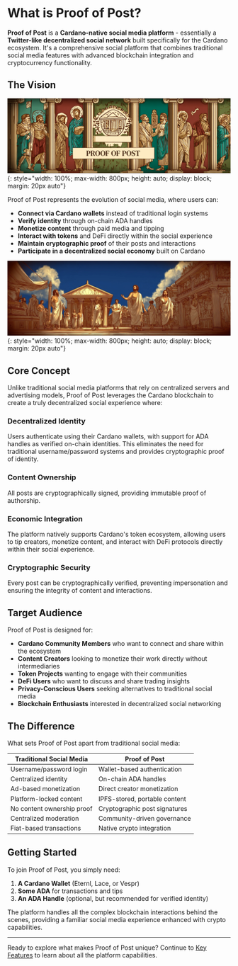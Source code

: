 # What is Proof of Post?

**Proof of Post** is a **Cardano-native social media platform** - essentially a **Twitter-like decentralized social network** built specifically for the Cardano ecosystem. It's a comprehensive social platform that combines traditional social media features with advanced blockchain integration and cryptocurrency functionality.

## The Vision

![Proof of Post Platform](../images/proof-of-post-platform.png){: style="width: 100%; max-width: 800px; height: auto; display: block; margin: 20px auto"}

Proof of Post represents the evolution of social media, where users can:

- **Connect via Cardano wallets** instead of traditional login systems
- **Verify identity** through on-chain ADA handles
- **Monetize content** through paid media and tipping
- **Interact with tokens** and DeFi directly within the social experience
- **Maintain cryptographic proof** of their posts and interactions
- **Participate in a decentralized social economy** built on Cardano

![The Future of Social Media](../images/social-media-future.png){: style="width: 100%; max-width: 800px; height: auto; display: block; margin: 20px auto"}

## Core Concept

Unlike traditional social media platforms that rely on centralized servers and advertising models, Proof of Post leverages the Cardano blockchain to create a truly decentralized social experience where:

### Decentralized Identity
Users authenticate using their Cardano wallets, with support for ADA handles as verified on-chain identities. This eliminates the need for traditional username/password systems and provides cryptographic proof of identity.

### Content Ownership
All posts are cryptographically signed, providing immutable proof of authorship.

### Economic Integration
The platform natively supports Cardano's token ecosystem, allowing users to tip creators, monetize content, and interact with DeFi protocols directly within their social experience.

### Cryptographic Security
Every post can be cryptographically verified, preventing impersonation and ensuring the integrity of content and interactions.

## Target Audience

Proof of Post is designed for:

- **Cardano Community Members** who want to connect and share within the ecosystem
- **Content Creators** looking to monetize their work directly without intermediaries
- **Token Projects** wanting to engage with their communities
- **DeFi Users** who want to discuss and share trading insights
- **Privacy-Conscious Users** seeking alternatives to traditional social media
- **Blockchain Enthusiasts** interested in decentralized social networking

## The Difference

What sets Proof of Post apart from traditional social media:

| Traditional Social Media | Proof of Post |
|--------------------------|---------------|
| Username/password login | Wallet-based authentication |
| Centralized identity | On-chain ADA handles |
| Ad-based monetization | Direct creator monetization |
| Platform-locked content | IPFS-stored, portable content |
| No content ownership proof | Cryptographic post signatures |
| Centralized moderation | Community-driven governance |
| Fiat-based transactions | Native crypto integration |

## Getting Started

To join Proof of Post, you simply need:

1. **A Cardano Wallet** (Eternl, Lace, or Vespr)
2. **Some ADA** for transactions and tips
3. **An ADA Handle** (optional, but recommended for verified identity)

The platform handles all the complex blockchain interactions behind the scenes, providing a familiar social media experience enhanced with crypto capabilities.

---

Ready to explore what makes Proof of Post unique? Continue to [Key Features](key-features.md) to learn about all the platform capabilities.
